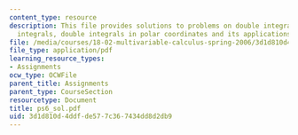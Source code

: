 ```yaml
---
content_type: resource
description: This file provides solutions to problems on double integrals and iterated
  integrals, double integrals in polar coordinates and its applications.
file: /media/courses/18-02-multivariable-calculus-spring-2006/3d1d810d4ddfde577c367434dd8d2db9_ps6_sol.pdf
file_type: application/pdf
learning_resource_types:
- Assignments
ocw_type: OCWFile
parent_title: Assignments
parent_type: CourseSection
resourcetype: Document
title: ps6_sol.pdf
uid: 3d1d810d-4ddf-de57-7c36-7434dd8d2db9
---
```

